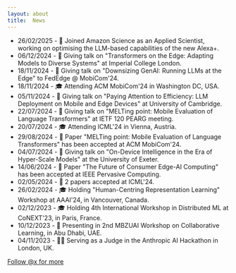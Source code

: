 ```yaml
---
layout: about
title:  News
---
```


* 26/02/2025 - 💼 Joined Amazon Science as an Applied Scientist, working on optimising the LLM-based capabilities of the new Alexa+.
* 06/12/2024 - 🎤 Giving talk on "Transformers on the Edge: Adapting Models to Diverse Systems" at Imperial College London.
* 18/11/2024 - 🎤 Giving talk on "Downsizing GenAI: Running LLMs at the Edge" to FedEdge @ MobiCom'24.
* 18/11/2024 - 🎓 Attending ACM MobiCom'24 in Washington DC, USA.
* 05/11/2024 - 🎤 Giving talk on "Paying Attention to Efficiency: LLM Deployment on Mobile and Edge Devices" at University of Cambridge.
* 22/07/2024 - 🎤 Giving talk on "MELTing point: Mobile Evaluation of Language Transformers" at IETF 120 PEARG meeting.
* 20/07/2024 - 🎓 Attending ICML'24 in Vienna, Austria.
* 29/08/2024 - 📄 Paper "MELTing point: Mobile Evaluation of Language Transformers" has been accepted at ACM MobiCom'24.
* 04/07/2024 - 🎤 Giving talk on "On-Device Intelligence in the Era of Hyper-Scale Models" at the University of Exeter.
* 14/06/2024 - 📄 Paper "The Future of Consumer Edge-AI Computing" has been accepted at IEEE Pervasive Computing.
* 02/05/2024 - 📄 2 papers accepted at ICML'24.
* 26/02/2024 - 🎓 Holding "Human-Centring Representation Learning" Workshop at AAAI'24, in Vancouver, Canada.
* 02/12/2023 - 🎓 Holding 4th International Workshop in Distributed ML at CoNEXT'23, in Paris, France.
* 10/12/2023 - 🎤 Presenting in 2nd MBZUAI Workshop on Collaborative Learning, in Abu Dhabi, UAE.
* 04/11/2023 - 🧑‍💻 Serving as a Judge in the Anthropic AI Hackathon in London, UK.


<a href="https://twitter.com/stevelaskaridis" class="twitter-follow-button" data-show-count="false">Follow @x for more</a><script async src="https://platform.twitter.com/widgets.js" charset="utf-8"></script>
